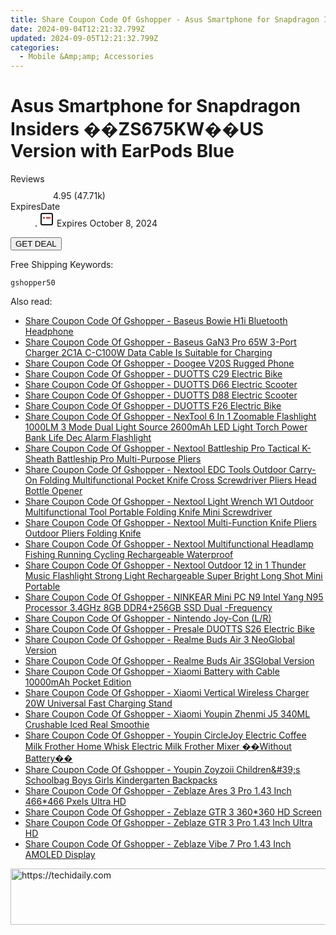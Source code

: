 ```yaml
---
title: Share Coupon Code Of Gshopper - Asus Smartphone for Snapdragon Insiders ��ZS675KW��US Version with EarPods Blue
date: 2024-09-04T12:21:32.799Z
updated: 2024-09-05T12:21:32.799Z
categories:
  - Mobile &Amp;amp; Accessories
---
```



<main class="px-4 py-6 sm:p-6 md:px-8 md:py-10">
  <div class="mx-auto grid max-w-4xl grid-cols-1">
    <div class="relative col-start-1 row-start-1 flex flex-col-reverse rounded-lg bg-gradient-to-t from-black/75 via-black/0 p-3 sm:row-start-2 sm:bg-none sm:p-0 lg:row-start-1">
      <h1 class="mt-1 text-lg font-semibold text-white sm:text-slate-900 md:text-2xl dark:sm:text-white">Asus Smartphone for Snapdragon Insiders ��ZS675KW��US Version with EarPods Blue</h1>
    </div>
        <dl class="row-start-2 mt-4 flex items-center text-xs font-medium sm:row-start-3 sm:mt-1 md:mt-2.5 lg:row-start-2">
      <dt class="sr-only">Reviews</dt>
      <dd class="flex items-center text-indigo-600 dark:text-indigo-400">
        <svg width="24" height="24" fill="none" aria-hidden="true" class="mr-1 stroke-current dark:stroke-indigo-500">
          <path d="m12 5 2 5h5l-4 4 2.103 5L12 16l-5.103 3L9 14l-4-4h5l2-5Z" stroke-width="2" stroke-linecap="round" stroke-linejoin="round" />
        </svg>
        <span>4.95 <span class="font-normal text-slate-400">(47.71k)</span></span>
      </dd>
      <dt class="sr-only">ExpiresDate</dt>
      <dd class="flex items-center">
        <svg width="2" height="2" aria-hidden="true" fill="currentColor" class="mx-3 text-slate-300">
          <circle cx="1" cy="1" r="1" />
        </svg>
        <svg width="24" height="24" viewBox="0 0 24 24" fill="none" stroke="currentColor" stroke-width="2">
          <rect x="3" y="3" width="18" height="18" rx="2" fill="#fff" />
          <path d="M6 10L18 10" stroke="red" stroke-width="2" fill="none" />
          <path d="M10 6L10 18" stroke="#fff" stroke-width="2" fill="none" />
        </svg>
        Expires October 8, 2024      </dd>
    </dl>
    <div class="col-start-1 row-start-3 mt-4 self-center sm:col-start-2 sm:row-span-2 sm:row-start-2 sm:mt-0 lg:col-start-1 lg:row-start-3 lg:row-end-4 lg:mt-6">
      <button type="button" onClick="javascript:window.open(decodeURIComponent('https%3A%2F%2Fwww.shareasale.com%2Fu.cfm%3Fd%3D1117931%26m%3D97331%26u%3D4338022'), '_blank');void(0);" class="rounded-lg bg-red-600 px-3 py-2 text-sm font-medium leading-6 text-white">GET DEAL</button>
    </div>
    <p class="col-start-1 mt-4 text-sm leading-6 sm:col-span-2 lg:col-span-1 lg:row-start-4 lg:mt-6 dark:text-slate-400">Free Shipping Keywords: </p>
    <p class="mt-4">
      <code class="bg-purple-900 p-4 text-sm font-bold tracking-widest text-white">gshopper50</code>
    </p>
  </div>
</main>
<span class="atpl-alsoreadstyle">Also read:</span>
<div><ul>
<li><a href="https://coupons.techidaily.com/coupon-1118624-share-97331-sale/"><u>Share Coupon Code Of Gshopper - Baseus Bowie H1i Bluetooth Headphone</u></a></li>
<li><a href="https://coupons.techidaily.com/coupon-1118625-share-97331-sale/"><u>Share Coupon Code Of Gshopper - Baseus GaN3 Pro 65W 3-Port Charger 2C1A C-C100W Data Cable Is Suitable for Charging</u></a></li>
<li><a href="https://coupons.techidaily.com/coupon-1118612-share-97331-sale/"><u>Share Coupon Code Of Gshopper - Doogee V20S Rugged Phone</u></a></li>
<li><a href="https://coupons.techidaily.com/coupon-1118627-share-97331-sale/"><u>Share Coupon Code Of Gshopper - DUOTTS C29 Electric Bike</u></a></li>
<li><a href="https://coupons.techidaily.com/coupon-1118630-share-97331-sale/"><u>Share Coupon Code Of Gshopper - DUOTTS D66 Electric Scooter</u></a></li>
<li><a href="https://coupons.techidaily.com/coupon-1118631-share-97331-sale/"><u>Share Coupon Code Of Gshopper - DUOTTS D88 Electric Scooter</u></a></li>
<li><a href="https://coupons.techidaily.com/coupon-1118628-share-97331-sale/"><u>Share Coupon Code Of Gshopper - DUOTTS F26 Electric Bike</u></a></li>
<li><a href="https://coupons.techidaily.com/coupon-1118626-share-97331-sale/"><u>Share Coupon Code Of Gshopper - NexTool 6 In 1 Zoomable Flashlight 1000LM 3 Mode Dual Light Source 2600mAh LED Light Torch Power Bank Life Dec Alarm Flashlight</u></a></li>
<li><a href="https://coupons.techidaily.com/coupon-1118623-share-97331-sale/"><u>Share Coupon Code Of Gshopper - Nextool Battleship Pro Tactical K-Sheath Battleship Pro Multi-Purpose Pliers</u></a></li>
<li><a href="https://coupons.techidaily.com/coupon-1118619-share-97331-sale/"><u>Share Coupon Code Of Gshopper - Nextool EDC Tools Outdoor Carry-On Folding Multifunctional Pocket Knife Cross Screwdriver Pliers Head Bottle Opener</u></a></li>
<li><a href="https://coupons.techidaily.com/coupon-1118618-share-97331-sale/"><u>Share Coupon Code Of Gshopper - Nextool Light Wrench W1 Outdoor Multifunctional Tool Portable Folding Knife Mini Screwdriver</u></a></li>
<li><a href="https://coupons.techidaily.com/coupon-1118621-share-97331-sale/"><u>Share Coupon Code Of Gshopper - Nextool Multi-Function Knife Pliers Outdoor Pliers Folding Knife</u></a></li>
<li><a href="https://coupons.techidaily.com/coupon-1118622-share-97331-sale/"><u>Share Coupon Code Of Gshopper - Nextool Multifunctional Headlamp Fishing Running Cycling Rechargeable Waterproof</u></a></li>
<li><a href="https://coupons.techidaily.com/coupon-1118620-share-97331-sale/"><u>Share Coupon Code Of Gshopper - Nextool Outdoor 12 in 1 Thunder Music Flashlight Strong Light Rechargeable Super Bright Long Shot Mini Portable</u></a></li>
<li><a href="https://coupons.techidaily.com/coupon-1118613-share-97331-sale/"><u>Share Coupon Code Of Gshopper - NINKEAR Mini PC N9 Intel Yang N95 Processor 3.4GHz 8GB DDR4+256GB SSD Dual -Frequency</u></a></li>
<li><a href="https://coupons.techidaily.com/coupon-1118611-share-97331-sale/"><u>Share Coupon Code Of Gshopper - Nintendo Joy-Con (L/R)</u></a></li>
<li><a href="https://coupons.techidaily.com/coupon-1118629-share-97331-sale/"><u>Share Coupon Code Of Gshopper - Presale DUOTTS S26 Electric Bike</u></a></li>
<li><a href="https://coupons.techidaily.com/coupon-1118633-share-97331-sale/"><u>Share Coupon Code Of Gshopper - Realme Buds Air 3 NeoGlobal Version</u></a></li>
<li><a href="https://coupons.techidaily.com/coupon-1118632-share-97331-sale/"><u>Share Coupon Code Of Gshopper - Realme Buds Air 3SGlobal Version</u></a></li>
<li><a href="https://coupons.techidaily.com/coupon-1118616-share-97331-sale/"><u>Share Coupon Code Of Gshopper - Xiaomi Battery with Cable 10000mAh Pocket Edition</u></a></li>
<li><a href="https://coupons.techidaily.com/coupon-1118615-share-97331-sale/"><u>Share Coupon Code Of Gshopper - Xiaomi Vertical Wireless Charger 20W Universal Fast Charging Stand</u></a></li>
<li><a href="https://coupons.techidaily.com/coupon-1118572-share-97331-sale/"><u>Share Coupon Code Of Gshopper - Xiaomi Youpin Zhenmi J5 340ML Crushable Iced Real Smoothie</u></a></li>
<li><a href="https://coupons.techidaily.com/coupon-1118614-share-97331-sale/"><u>Share Coupon Code Of Gshopper - Youpin CircleJoy Electric Coffee Milk Frother Home Whisk Electric Milk Frother Mixer ��Without Battery��</u></a></li>
<li><a href="https://coupons.techidaily.com/coupon-1118617-share-97331-sale/"><u>Share Coupon Code Of Gshopper - Youpin Zoyzoii Children&amp;#39;s Schoolbag Boys Girls Kindergarten Backpacks</u></a></li>
<li><a href="https://coupons.techidaily.com/coupon-1118569-share-97331-sale/"><u>Share Coupon Code Of Gshopper - Zeblaze Ares 3 Pro 1.43 Inch 466*466 Pxels Ultra HD</u></a></li>
<li><a href="https://coupons.techidaily.com/coupon-1118571-share-97331-sale/"><u>Share Coupon Code Of Gshopper - Zeblaze GTR 3 360*360 HD Screen</u></a></li>
<li><a href="https://coupons.techidaily.com/coupon-1118568-share-97331-sale/"><u>Share Coupon Code Of Gshopper - Zeblaze GTR 3 Pro 1.43 Inch Ultra HD</u></a></li>
<li><a href="https://coupons.techidaily.com/coupon-1118570-share-97331-sale/"><u>Share Coupon Code Of Gshopper - Zeblaze Vibe 7 Pro 1.43 Inch AMOLED Display</u></a></li>
</ul></div>

<ins class="adsbygoogle"
      style="display:block"
      data-ad-client="ca-pub-7571918770474297"
      data-ad-slot="8358498916"
      data-ad-format="auto"
      data-full-width-responsive="true"></ins>
<!-- affiliate ads begin -->
<a href="https://laganoo.pxf.io/c/5597632/1484939/16446" target="_top" id="1484939">
  <img src="//a.impactradius-go.com/display-ad/16446-1484939" border="0" alt="https://techidaily.com" width="728" height="90"/>
</a>
<img height="0" width="0" src="https://laganoo.pxf.io/i/5597632/1484939/16446" style="position:absolute;visibility:hidden;" border="0" />
<!-- affiliate ads end -->